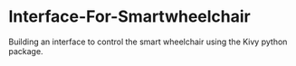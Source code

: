 # Interface-For-Smartwheelchair
Building an interface to control the smart wheelchair using the Kivy python package.
